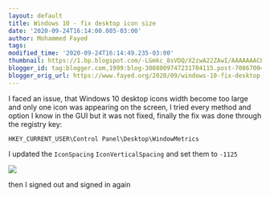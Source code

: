 ```yaml
---
layout: default
title: Windows 10 - fix desktop icon size
date: '2020-09-24T16:14:00.005-03:00'
author: Mohammed Fayed
tags:
modified_time: '2020-09-24T16:14:49.235-03:00'
thumbnail: https://1.bp.blogspot.com/-LGmkc_8sVDQ/X2zwA22ZAwI/AAAAAAACExg/fb49MYEriykoBd9VTYa2YHjYEvgcZe7bgCNcBGAsYHQ/s72-w624-c-h356/win10-desktop-icon-size.jpg
blogger_id: tag:blogger.com,1999:blog-3008009747231704115.post-7086700461930510764
blogger_orig_url: https://www.fayed.org/2020/09/windows-10-fix-desktop-icon-size.html
---
```


I faced an issue, that Windows 10 desktop icons width become too large and only one icon was appearing on the screen, I tried every method and option I know in the GUI but it was not fixed, finally the fix was done through the registry key:

`HKEY_CURRENT_USER\Control Panel\Desktop\WindowMetrics`

I updated the `IconSpacing` `IconVerticalSpacing` and set them to `-1125`

![](https://1.bp.blogspot.com/-LGmkc_8sVDQ/X2zwA22ZAwI/AAAAAAACExg/fb49MYEriykoBd9VTYa2YHjYEvgcZe7bgCNcBGAsYHQ/w624-h356/win10-desktop-icon-size.jpg)

then I signed out and signed in again
